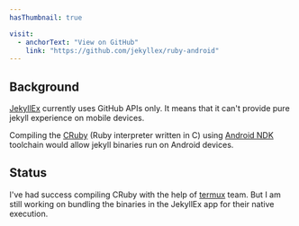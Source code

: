 ```yaml
---
hasThumbnail: true

visit:
  - anchorText: "View on GitHub"
    link: "https://github.com/jekyllex/ruby-android"
---
```


## Background

[JekyllEx](/project/jekyllex) currently uses GitHub APIs only. It means that it can't provide pure jekyll experience on mobile devices.

Compiling the [CRuby](https://github.com/ruby/ruby) (Ruby interpreter written in C) using [Android NDK](https://developer.android.com/ndk) toolchain would allow jekyll binaries run on Android devices.

## Status

I've had success compiling CRuby with the help of [termux](https://github.com/termux) team. But I am still working on bundling the binaries in the JekyllEx app for their native execution.
